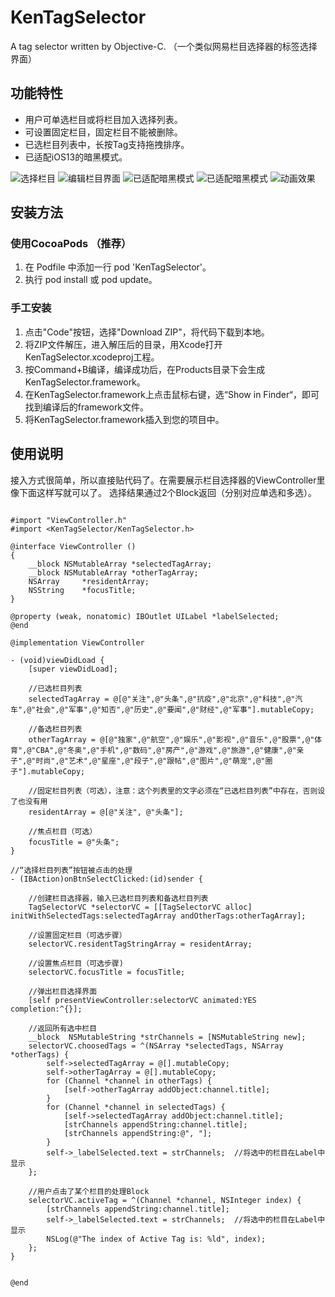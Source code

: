 # KenTagSelector
A tag selector written by Objective-C. （一个类似网易栏目选择器的标签选择界面）

## 功能特性
  + 用户可单选栏目或将栏目加入选择列表。
  + 可设置固定栏目，固定栏目不能被删除。
  + 已选栏目列表中，长按Tag支持拖拽排序。
  + 已适配iOS13的暗黑模式。

![选择栏目](https://github.com/ken-hanks/KenTagSelector/blob/master/KenTagSelector/ScreenShot/E8DA58A7-50F9-4E42-9F32-AF787D8A62D1.png)
![编辑栏目界面](https://github.com/ken-hanks/KenTagSelector/blob/master/KenTagSelector/ScreenShot/5A65FB0F-1081-4F51-AB9B-37B01F093F61.png)
![已适配暗黑模式](https://github.com/ken-hanks/KenTagSelector/blob/master/KenTagSelector/ScreenShot/55FBD6DC-688B-41F8-9D5F-056CAF788E98.png)
![已适配暗黑模式](https://github.com/ken-hanks/KenTagSelector/blob/master/KenTagSelector/ScreenShot/89773076-D8B7-4138-A152-07F1A31BEC14.png)
![动画效果](https://github.com/ken-hanks/KenTagSelector/blob/master/KenTagSelector/ScreenShot/QQ20200805-142228.gif)

## 安装方法
### 使用CocoaPods （推荐）
  1. 在 Podfile 中添加一行 pod 'KenTagSelector'。
  2. 执行 pod install 或 pod update。

### 手工安装
  1. 点击"Code"按钮，选择"Download ZIP"，将代码下载到本地。
  2. 将ZIP文件解压，进入解压后的目录，用Xcode打开KenTagSelector.xcodeproj工程。
  3. 按Command+B编译，编译成功后，在Products目录下会生成KenTagSelector.framework。
  4. 在KenTagSelector.framework上点击鼠标右键，选“Show in Finder“，即可找到编译后的framework文件。
  5. 将KenTagSelector.framework插入到您的项目中。


## 使用说明

  接入方式很简单，所以直接贴代码了。在需要展示栏目选择器的ViewController里像下面这样写就可以了。
  选择结果通过2个Block返回（分别对应单选和多选）。
  
```

#import "ViewController.h"
#import <KenTagSelector/KenTagSelector.h>

@interface ViewController ()
{
    __block NSMutableArray *selectedTagArray;
    __block NSMutableArray *otherTagArray;
    NSArray     *residentArray;
    NSString    *focusTitle;
}

@property (weak, nonatomic) IBOutlet UILabel *labelSelected;
@end

@implementation ViewController

- (void)viewDidLoad {
    [super viewDidLoad];
    
    //已选栏目列表
    selectedTagArray = @[@"关注",@"头条",@"抗疫",@"北京",@"科技",@"汽车",@"社会",@"军事",@"知否",@"历史",@"要闻",@"财经",@"军事"].mutableCopy;
    
    //备选栏目列表
    otherTagArray = @[@"独家",@"航空",@"娱乐",@"影视",@"音乐",@"股票",@"体育",@"CBA",@"冬奥",@"手机",@"数码",@"房产",@"游戏",@"旅游",@"健康",@"亲子",@"时尚",@"艺术",@"星座",@"段子",@"跟帖",@"图片",@"萌宠",@"圈子"].mutableCopy;
    
    //固定栏目列表（可选），注意：这个列表里的文字必须在“已选栏目列表”中存在，否则设了也没有用
    residentArray = @[@"关注", @"头条"];
 
    //焦点栏目（可选）
    focusTitle = @"头条";
}

//“选择栏目列表”按钮被点击的处理
- (IBAction)onBtnSelectClicked:(id)sender {
    
    //创建栏目选择器，输入已选栏目列表和备选栏目列表
    TagSelectorVC *selectorVC = [[TagSelectorVC alloc] initWithSelectedTags:selectedTagArray andOtherTags:otherTagArray];
    
    //设置固定栏目（可选步骤）
    selectorVC.residentTagStringArray = residentArray;
    
    //设置焦点栏目（可选步骤)
    selectorVC.focusTitle = focusTitle;
    
    //弹出栏目选择界面
    [self presentViewController:selectorVC animated:YES completion:^{}];
    
    //返回所有选中栏目
    __block  NSMutableString *strChannels = [NSMutableString new];
    selectorVC.choosedTags = ^(NSArray *selectedTags, NSArray *otherTags) {
        self->selectedTagArray = @[].mutableCopy;
        self->otherTagArray = @[].mutableCopy;
        for (Channel *channel in otherTags) {
            [self->otherTagArray addObject:channel.title];
        }
        for (Channel *channel in selectedTags) {
            [self->selectedTagArray addObject:channel.title];
            [strChannels appendString:channel.title];
            [strChannels appendString:@", "];
        }
        self->_labelSelected.text = strChannels;  //将选中的栏目在Label中显示
    };
    
    //用户点击了某个栏目的处理Block
    selectorVC.activeTag = ^(Channel *channel, NSInteger index) {
        [strChannels appendString:channel.title];
        self->_labelSelected.text = strChannels;  //将选中的栏目在Label中显示
        NSLog(@"The index of Active Tag is: %ld", index);
    };
}


@end
```
